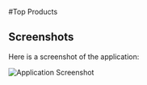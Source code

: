 #Top Products

## Screenshots

Here is a screenshot of the application:

![Application Screenshot](assets/images/screenshot.png)

